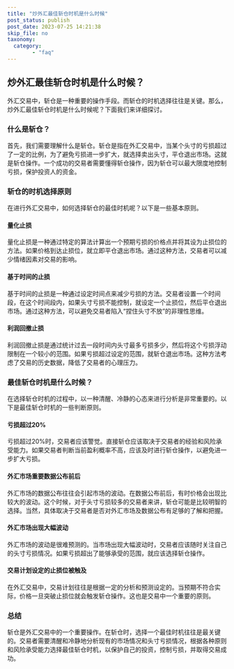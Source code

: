 ```yaml
---
title: "炒外汇最佳斩仓时机是什么时候"
post_status: publish
post_date: 2023-07-25 14:21:38
skip_file: no
taxonomy:
  category:
        - "faq"
---
```


## 炒外汇最佳斩仓时机是什么时候？

外汇交易中，斩仓是一种重要的操作手段。而斩仓的时机选择往往是关键。那么，炒外汇最佳斩仓时机是什么时候呢？下面我们来详细探讨。

### 什么是斩仓？

首先，我们需要理解什么是斩仓。斩仓是指在外汇交易中，当某个头寸的亏损超过了一定的比例，为了避免亏损进一步扩大，就选择卖出头寸，平仓退出市场。这就是斩仓操作。一个成功的交易者需要懂得斩仓操作，因为斩仓可以最大限度地控制亏损，保护投资人的资金。

### 斩仓的时机选择原则

在进行外汇交易中，如何选择斩仓的最佳时机呢？以下是一些基本原则。

#### 量化止损

量化止损是一种通过特定的算法计算出一个预期亏损的价格点并将其设为止损位的方法。如果价格到达止损位，就立即平仓退出市场。通过这种方法，交易者可以减少情绪因素对交易的影响。

#### 基于时间的止损

基于时间的止损是一种通过设定时间点来减少亏损的方法。交易者设置一个时间段，在这个时间段内，如果头寸亏损不能控制，就设定一个止损位，然后平仓退出市场。通过这种方法，可以避免交易者陷入“捏住头寸不放”的非理性思维。

#### 利润回撤止损

利润回撤止损是通过统计过去一段时间内头寸最多亏损多少，然后将这个亏损浮动限制在一个较小的范围。如果亏损超过设定的范围，就斩仓退出市场。这种方法考虑了交易的历史数据，降低了交易者的心理压力。

### 最佳斩仓时机是什么时候？

在选择斩仓时机的过程中，以一种清醒、冷静的心态来进行分析是非常重要的。以下是最佳斩仓时机的一些判断原则。

#### 亏损超过20%

亏损超过20%时，交易者应该警觉。直接斩仓应该取决于交易者的经验和风险承受能力。如果交易者判断当前盈利概率不高，应该及时进行斩仓操作，以避免进一步扩大亏损。

#### 外汇市场重要数据公布前后

外汇市场的数据公布往往会引起市场的波动。在数据公布前后，有时价格会出现比较大的波动。这个时候，对于头寸亏损较多的交易者来讲，斩仓可能是比较明智的选择。当然，具体取决于交易者是否对外汇市场及数据公布有足够的了解和把握。

#### 外汇市场出现大幅波动

外汇市场的波动是很难预测的。当市场出现大幅波动时，交易者应该随时关注自己的头寸亏损情况。如果亏损超出了能够承受的范围，就应该选择斩仓操作。

#### 交易计划设定的止损位被触及

在外汇交易中，交易计划往往是根据一定的分析和预测设定的。当预期不符合实际，价格一旦突破止损位就会触发斩仓操作。这也是交易中一个重要的原则。

### 总结

斩仓是外汇交易中的一个重要操作。在斩仓时，选择一个最佳时机往往是最关键的。交易者需要清醒和冷静地分析现有的市场情况和头寸亏损情况，根据各种原则和风险承受能力选择最佳斩仓时机，以保护自己的投资，控制亏损，并取得交易成功。
